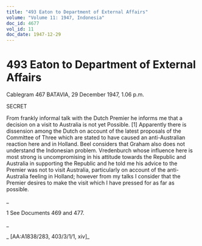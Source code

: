 ```yaml
---
title: "493 Eaton to Department of External Affairs"
volume: "Volume 11: 1947, Indonesia"
doc_id: 4677
vol_id: 11
doc_date: 1947-12-29
---
```


# 493 Eaton to Department of External Affairs

Cablegram 467 BATAVIA, 29 December 1947, 1.06 p.m.

SECRET

From frankly informal talk with the Dutch Premier he informs me that a decision on a visit to Australia is not yet Possible. [1] Apparently there is dissension among the Dutch on account of the latest proposals of the Committee of Three which are stated to have caused an anti-Australian reaction here and in Holland. Beel considers that Graham also does not understand the Indonesian problem. Vredenburch whose influence here is most strong is uncompromising in his attitude towards the Republic and Australia in supporting the Republic and he told me his advice to the Premier was not to visit Australia, particularly on account of the anti-Australia feeling in Holland; however from my talks I consider that the Premier desires to make the visit which I have pressed for as far as possible.

_

1 See Documents 469 and 477.

_

_ [AA:A1838/283, 403/3/1/1, xiv]_
